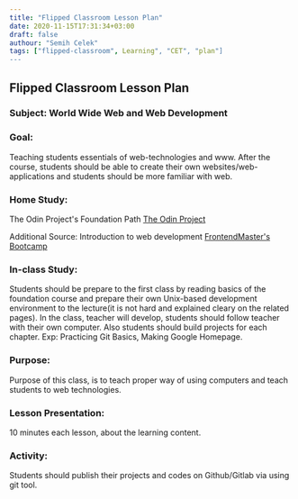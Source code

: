 ```yaml
---
title: "Flipped Classroom Lesson Plan"
date: 2020-11-15T17:31:34+03:00
draft: false
authour: "Semih Celek"
tags: ["flipped-classroom", Learning", "CET", "plan"]
---
```


## Flipped Classroom Lesson Plan

### **Subject:** World Wide Web and Web Development

### **Goal:** 
Teaching students essentials of web-technologies and www. After the course, students should be able to create their own websites/web-applications and students should be more familiar with web. 

### **Home Study:**
 The Odin Project's Foundation Path
  [The Odin Project](https://www.theodinproject.com/courses/foundations)

Additional Source:  Introduction to web development 
  [FrontendMaster's Bootcamp](https://frontendmasters.com/bootcamp/)


### **In-class Study:** 
Students should be prepare to the first class by reading basics of the foundation course and prepare their own Unix-based development environment to the lecture(it is not hard and explained cleary on the related pages). In the class, teacher will develop, students should follow teacher with their own computer. Also students should build projects for each chapter. Exp: Practicing Git Basics, Making Google Homepage. 

### **Purpose:** 
Purpose of this class, is to teach proper way of using computers and teach students to web technologies.

### **Lesson Presentation:** 
10 minutes each lesson, about the learning content.

### **Activity:**
Students should publish their projects and codes on Github/Gitlab via using git tool.